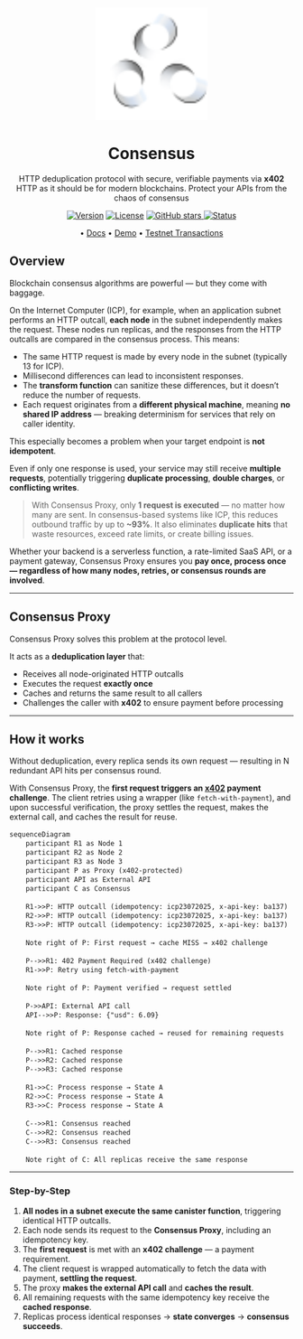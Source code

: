 <p align="center">
  <picture>
    <source srcset="assets/logo-dark.svg" media="(prefers-color-scheme: dark)">
    <source srcset="assets/logo-light.svg" media="(prefers-color-scheme: light)">
    <img src="assets/logo-light.svg" alt="Consensus logo" width="200" />
  </picture>
</p>

<h1 align="center">Consensus</h1>

<p align="center">
  HTTP deduplication protocol with secure, verifiable payments via <strong>x402</strong><br>
  HTTP as it should be for modern blockchains. Protect your APIs from the chaos of consensus
</p>

<p align="center">
  <a href="#"><img alt="Version" src="https://img.shields.io/badge/version-alpha-orange"></a>
  <a href="LICENSE"><img alt="License" src="https://img.shields.io/badge/license-BUSL--1.1-blue"></a>
  <a href="https://github.com/Demali-876/consensus/stargazers">
    <img alt="GitHub stars" src="https://img.shields.io/github/stars/Demali-876/consensus?style=social">
  </a>
  <a href="#"><img alt="Status" src="https://img.shields.io/badge/status-experimental-yellow"></a>
</p>

<p align="center">
  • <a href="#">Docs</a> 
  • <a href="#">Demo</a> 
  • <a href="https://sepolia.basescan.org/address/0x32CfC8e7aCe9517523B8884b04e4B3Fb2e064B7f#tokentxns">Testnet Transactions</a>
</p>

## Overview

Blockchain consensus algorithms are powerful — but they come with baggage.

On the Internet Computer (ICP), for example, when an application subnet performs an HTTP outcall, **each node** in the subnet independently makes the request. These nodes run replicas, and the responses from the HTTP outcalls are compared in the consensus process. This means:

* The same HTTP request is made by every node in the subnet (typically 13 for ICP).
* Millisecond differences can lead to inconsistent responses.
* The **transform function** can sanitize these differences, but it doesn’t reduce the number of requests.
* Each request originates from a **different physical machine**, meaning **no shared IP address** — breaking determinism for services that rely on caller identity.

This especially becomes a problem when your target endpoint is **not idempotent**.

Even if only one response is used, your service may still receive **multiple requests**, potentially triggering **duplicate processing**, **double charges**, or **conflicting writes**.

> With Consensus Proxy, only **1 request is executed** — no matter how many are sent.
> In consensus-based systems like ICP, this reduces outbound traffic by up to **\~93%**.
> It also eliminates **duplicate hits** that waste resources, exceed rate limits, or create billing issues.

Whether your backend is a serverless function, a rate-limited SaaS API, or a payment gateway, Consensus Proxy ensures you **pay once, process once — regardless of how many nodes, retries, or consensus rounds are involved**.

---

## Consensus Proxy

Consensus Proxy solves this problem at the protocol level.

It acts as a **deduplication layer** that:

* Receives all node-originated HTTP outcalls
* Executes the request **exactly once**
* Caches and returns the same result to all callers
* Challenges the caller with **x402** to ensure payment before processing

---

## How it works

Without deduplication, every replica sends its own request — resulting in N redundant API hits per consensus round.

With Consensus Proxy, the **first request triggers an [x402](https://www.x402.org) payment challenge**. The client retries using a wrapper (like `fetch-with-payment`), and upon successful verification, the proxy settles the request, makes the external call, and caches the result for reuse.

```mermaid
sequenceDiagram
    participant R1 as Node 1
    participant R2 as Node 2
    participant R3 as Node 3
    participant P as Proxy (x402-protected)
    participant API as External API
    participant C as Consensus

    R1->>P: HTTP outcall (idempotency: icp23072025, x-api-key: ba137)
    R2->>P: HTTP outcall (idempotency: icp23072025, x-api-key: ba137)
    R3->>P: HTTP outcall (idempotency: icp23072025, x-api-key: ba137)

    Note right of P: First request → cache MISS → x402 challenge

    P-->>R1: 402 Payment Required (x402 challenge)
    R1->>P: Retry using fetch-with-payment

    Note right of P: Payment verified → request settled

    P->>API: External API call
    API-->>P: Response: {"usd": 6.09}

    Note right of P: Response cached → reused for remaining requests

    P-->>R1: Cached response
    P-->>R2: Cached response
    P-->>R3: Cached response

    R1->>C: Process response → State A
    R2->>C: Process response → State A
    R3->>C: Process response → State A

    C-->>R1: Consensus reached
    C-->>R2: Consensus reached
    C-->>R3: Consensus reached

    Note right of C: All replicas receive the same response
```

---

### Step-by-Step

1. **All nodes in a subnet execute the same canister function**, triggering identical HTTP outcalls.
2. Each node sends its request to the **Consensus Proxy**, including an idempotency key.
3. The **first request** is met with an **x402 challenge** — a payment requirement.
4. The client request is wrapped automatically to fetch the data with payment, **settling the request**.
5. The proxy **makes the external API call** and **caches the result**.
6. All remaining requests with the same idempotency key receive the **cached response**.
7. Replicas process identical responses → **state converges** → **consensus succeeds**.
